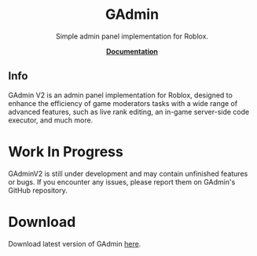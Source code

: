 <div align="center">
	<h1>GAdmin</h1>
	<p>Simple admin panel implementation for Roblox.</p>
	<a href="https://gdr1461.github.io/GAdminV2/"><strong>Documentation</strong></a>
</div>

<!--moonwave-hide-before-this-line-->


## Info
GAdmin V2 is an admin panel implementation for Roblox, designed to enhance the efficiency of game moderators tasks with a wide range of advanced features, such as live rank editing, an in-game server-side code executor, and much more.

# Work In Progress
GAdminV2 is still under development and may contain unfinished features or bugs. If you encounter any issues, please report them on GAdmin's GitHub repository.

# Download
Download latest version of GAdmin [here](https://github.com/gdr1461/GAdminV2/releases).
<br/>